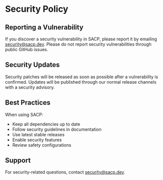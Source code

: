 # Security Policy

## Reporting a Vulnerability

If you discover a security vulnerability in SACP, please report it by emailing
security@sacp.dev. Please do not report security vulnerabilities through public
GitHub issues.

## Security Updates

Security patches will be released as soon as possible after a vulnerability is
confirmed. Updates will be published through our normal release channels with a
security advisory.

## Best Practices

When using SACP:
- Keep all dependencies up to date
- Follow security guidelines in documentation
- Use latest stable releases
- Enable security features
- Review safety configurations

## Support

For security-related questions, contact security@sacp.dev.
